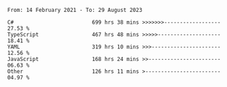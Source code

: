 <!-- [![Top Langs](https://github-readme-stats.vercel.app/api/top-langs/?username=thititongumpun&layout=compact&langs_count=7&theme=prussian)](https://github.com/thititongumpun)
[![Anurag's GitHub stats](https://github-readme-stats.vercel.app/api?username=thititongumpun&hide=stars&show_icons=true&theme=prussian)](https://github.com/thititongumpun) -->

<!--START_SECTION:waka-->

```text
From: 14 February 2021 - To: 29 August 2023

C#                         699 hrs 38 mins >>>>>>>------------------   27.53 %
TypeScript                 467 hrs 48 mins >>>>>--------------------   18.41 %
YAML                       319 hrs 10 mins >>>----------------------   12.56 %
JavaScript                 168 hrs 24 mins >>-----------------------   06.63 %
Other                      126 hrs 11 mins >------------------------   04.97 %
```

<!--END_SECTION:waka-->
